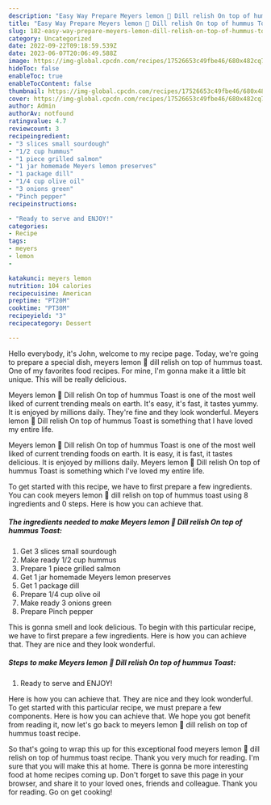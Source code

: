 ```yaml
---
description: "Easy Way Prepare Meyers lemon 🍋 Dill relish On top of hummus Toast the Very Delicious"
title: "Easy Way Prepare Meyers lemon 🍋 Dill relish On top of hummus Toast the Very Delicious"
slug: 182-easy-way-prepare-meyers-lemon-dill-relish-on-top-of-hummus-toast-the-very-delicious
category: Uncategorized
date: 2022-09-22T09:18:59.539Z
date: 2023-06-07T20:06:49.588Z
image: https://img-global.cpcdn.com/recipes/17526653c49fbe46/680x482cq70/meyers-lemon-dill-relish-on-top-of-hummus-toast-recipe-main-photo.jpg
hideToc: false
enableToc: true
enableTocContent: false
thumbnail: https://img-global.cpcdn.com/recipes/17526653c49fbe46/680x482cq70/meyers-lemon-dill-relish-on-top-of-hummus-toast-recipe-main-photo.jpg
cover: https://img-global.cpcdn.com/recipes/17526653c49fbe46/680x482cq70/meyers-lemon-dill-relish-on-top-of-hummus-toast-recipe-main-photo.jpg
author: Admin
authorAv: notfound
ratingvalue: 4.7
reviewcount: 3
recipeingredient:
- "3 slices small sourdough"
- "1/2 cup hummus"
- "1 piece grilled salmon"
- "1 jar homemade Meyers lemon preserves"
- "1 package dill"
- "1/4 cup olive oil"
- "3 onions green"
- "Pinch pepper"
recipeinstructions:

- "Ready to serve and ENJOY!"
categories:
- Recipe
tags:
- meyers
- lemon
- 

katakunci: meyers lemon  
nutrition: 104 calories
recipecuisine: American
preptime: "PT20M"
cooktime: "PT30M"
recipeyield: "3"
recipecategory: Dessert

---
```



Hello everybody, it's John, welcome to my recipe page. Today, we're going to prepare a special dish, meyers lemon 🍋 dill relish on top of hummus toast. One of my favorites food recipes. For mine, I'm gonna make it a little bit unique. This will be really delicious.

Meyers lemon 🍋 Dill relish On top of hummus Toast is one of the most well liked of current trending meals on earth. It's easy, it's fast, it tastes yummy. It is enjoyed by millions daily. They're fine and they look wonderful. Meyers lemon 🍋 Dill relish On top of hummus Toast is something that I have loved my entire life.

Meyers lemon 🍋 Dill relish On top of hummus Toast is one of the most well liked of current trending foods on earth. It is easy, it is fast, it tastes delicious. It is enjoyed by millions daily. Meyers lemon 🍋 Dill relish On top of hummus Toast is something which I&#39;ve loved my entire life.


To get started with this recipe, we have to first prepare a few ingredients. You can cook meyers lemon 🍋 dill relish on top of hummus toast using 8 ingredients and 0 steps. Here is how you can achieve that.

<!--inarticleads1-->

##### The ingredients needed to make Meyers lemon 🍋 Dill relish On top of hummus Toast:

1. Get 3 slices small sourdough
1. Make ready 1/2 cup hummus
1. Prepare 1 piece grilled salmon
1. Get 1 jar homemade Meyers lemon preserves
1. Get 1 package dill
1. Prepare 1/4 cup olive oil
1. Make ready 3 onions green
1. Prepare Pinch pepper


This is gonna smell and look delicious. To begin with this particular recipe, we have to first prepare a few ingredients. Here is how you can achieve that. They are nice and they look wonderful. 

<!--inarticleads2-->

##### Steps to make Meyers lemon 🍋 Dill relish On top of hummus Toast:


1. Ready to serve and ENJOY!

Here is how you can achieve that. They are nice and they look wonderful. To get started with this particular recipe, we must prepare a few components. Here is how you can achieve that. We hope you got benefit from reading it, now let&#39;s go back to meyers lemon 🍋 dill relish on top of hummus toast recipe. 

So that's going to wrap this up for this exceptional food meyers lemon 🍋 dill relish on top of hummus toast recipe. Thank you very much for reading. I'm sure that you will make this at home. There is gonna be more interesting food at home recipes coming up. Don't forget to save this page in your browser, and share it to your loved ones, friends and colleague. Thank you for reading. Go on get cooking!
